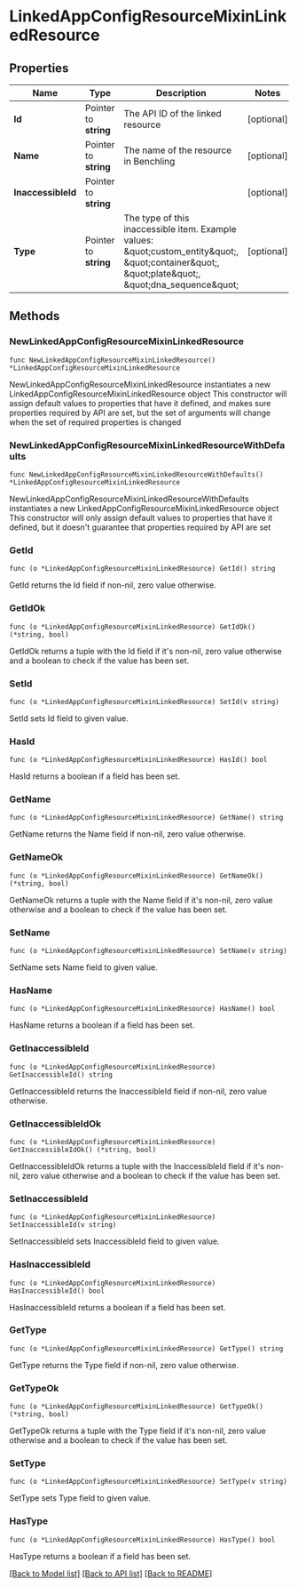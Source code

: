 # LinkedAppConfigResourceMixinLinkedResource

## Properties

Name | Type | Description | Notes
------------ | ------------- | ------------- | -------------
**Id** | Pointer to **string** | The API ID of the linked resource | [optional] 
**Name** | Pointer to **string** | The name of the resource in Benchling | [optional] 
**InaccessibleId** | Pointer to **string** |  | [optional] 
**Type** | Pointer to **string** | The type of this inaccessible item. Example values: \&quot;custom_entity\&quot;, \&quot;container\&quot;, \&quot;plate\&quot;, \&quot;dna_sequence\&quot;  | [optional] 

## Methods

### NewLinkedAppConfigResourceMixinLinkedResource

`func NewLinkedAppConfigResourceMixinLinkedResource() *LinkedAppConfigResourceMixinLinkedResource`

NewLinkedAppConfigResourceMixinLinkedResource instantiates a new LinkedAppConfigResourceMixinLinkedResource object
This constructor will assign default values to properties that have it defined,
and makes sure properties required by API are set, but the set of arguments
will change when the set of required properties is changed

### NewLinkedAppConfigResourceMixinLinkedResourceWithDefaults

`func NewLinkedAppConfigResourceMixinLinkedResourceWithDefaults() *LinkedAppConfigResourceMixinLinkedResource`

NewLinkedAppConfigResourceMixinLinkedResourceWithDefaults instantiates a new LinkedAppConfigResourceMixinLinkedResource object
This constructor will only assign default values to properties that have it defined,
but it doesn't guarantee that properties required by API are set

### GetId

`func (o *LinkedAppConfigResourceMixinLinkedResource) GetId() string`

GetId returns the Id field if non-nil, zero value otherwise.

### GetIdOk

`func (o *LinkedAppConfigResourceMixinLinkedResource) GetIdOk() (*string, bool)`

GetIdOk returns a tuple with the Id field if it's non-nil, zero value otherwise
and a boolean to check if the value has been set.

### SetId

`func (o *LinkedAppConfigResourceMixinLinkedResource) SetId(v string)`

SetId sets Id field to given value.

### HasId

`func (o *LinkedAppConfigResourceMixinLinkedResource) HasId() bool`

HasId returns a boolean if a field has been set.

### GetName

`func (o *LinkedAppConfigResourceMixinLinkedResource) GetName() string`

GetName returns the Name field if non-nil, zero value otherwise.

### GetNameOk

`func (o *LinkedAppConfigResourceMixinLinkedResource) GetNameOk() (*string, bool)`

GetNameOk returns a tuple with the Name field if it's non-nil, zero value otherwise
and a boolean to check if the value has been set.

### SetName

`func (o *LinkedAppConfigResourceMixinLinkedResource) SetName(v string)`

SetName sets Name field to given value.

### HasName

`func (o *LinkedAppConfigResourceMixinLinkedResource) HasName() bool`

HasName returns a boolean if a field has been set.

### GetInaccessibleId

`func (o *LinkedAppConfigResourceMixinLinkedResource) GetInaccessibleId() string`

GetInaccessibleId returns the InaccessibleId field if non-nil, zero value otherwise.

### GetInaccessibleIdOk

`func (o *LinkedAppConfigResourceMixinLinkedResource) GetInaccessibleIdOk() (*string, bool)`

GetInaccessibleIdOk returns a tuple with the InaccessibleId field if it's non-nil, zero value otherwise
and a boolean to check if the value has been set.

### SetInaccessibleId

`func (o *LinkedAppConfigResourceMixinLinkedResource) SetInaccessibleId(v string)`

SetInaccessibleId sets InaccessibleId field to given value.

### HasInaccessibleId

`func (o *LinkedAppConfigResourceMixinLinkedResource) HasInaccessibleId() bool`

HasInaccessibleId returns a boolean if a field has been set.

### GetType

`func (o *LinkedAppConfigResourceMixinLinkedResource) GetType() string`

GetType returns the Type field if non-nil, zero value otherwise.

### GetTypeOk

`func (o *LinkedAppConfigResourceMixinLinkedResource) GetTypeOk() (*string, bool)`

GetTypeOk returns a tuple with the Type field if it's non-nil, zero value otherwise
and a boolean to check if the value has been set.

### SetType

`func (o *LinkedAppConfigResourceMixinLinkedResource) SetType(v string)`

SetType sets Type field to given value.

### HasType

`func (o *LinkedAppConfigResourceMixinLinkedResource) HasType() bool`

HasType returns a boolean if a field has been set.


[[Back to Model list]](../README.md#documentation-for-models) [[Back to API list]](../README.md#documentation-for-api-endpoints) [[Back to README]](../README.md)


